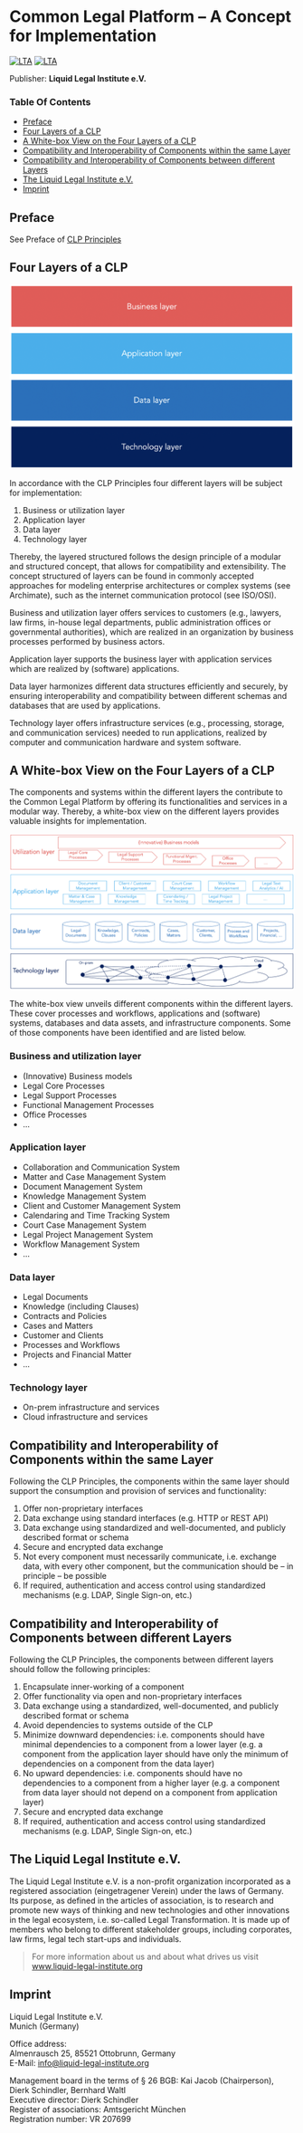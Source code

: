 # Common Legal Platform – A Concept for Implementation
[![LTA](https://img.shields.io/badge/CLP-Ecosystem-blue)](https://github.com/Liquid-Legal-Institute/Common-Legal-Platform)
[![LTA](https://img.shields.io/badge/CLP-Framework-green)](https://github.com/Liquid-Legal-Institute/Common-Legal-Platform)

Publisher: **Liquid Legal Institute e.V.**  

### Table Of Contents
- [Preface](#preface)
- [Four Layers of a CLP](#four-layers-of-a-clp)
- [A White-box View on the Four Layers of a CLP](#a-white-box-view-on-the-four-layers-of-a-clp)
- [Compatibility and Interoperability of Components within the same Layer ](#compatibility-and-interoperability-of-components-within-the-same-layer)
- [Compatibility and Interoperability of Components between different Layers ](#compatibility-and-interoperability-of-components-between-different-layers)
- [The Liquid Legal Institute e.V.](#the-liquid-legal-institute-ev)
- [Imprint](#imprint)

## Preface

See Preface of [CLP Principles](https://github.com/Liquid-Legal-Institute/Common-Legal-Platform/blob/main/Principles.md#preface)

## Four Layers of a CLP
![alt text](https://github.com/Liquid-Legal-Institute/Common-Legal-Platform/blob/main/images/4layers.png "Four Layers")

In accordance with the CLP Principles four different layers will be subject for implementation: 

1. Business or utilization layer
2. Application layer 
3. Data layer 
4. Technology layer 

Thereby, the layered structured follows the design principle of a modular and structured concept, that allows for compatibility and extensibility. The concept structured of layers can be found in commonly accepted approaches for modeling enterprise architectures or complex systems (see Archimate), such as the internet communication protocol (see ISO/OSI). 

Business and utilization layer offers services to customers (e.g., lawyers, law firms, in-house legal departments, public administration offices or governmental authorities), which are realized in an organization by business processes performed by business actors. 

Application layer supports the business layer with application services which are realized by (software) applications. 

Data layer harmonizes different data structures efficiently and securely, by ensuring interoperability and compatibility between different schemas and databases that are used by applications. 

Technology layer offers infrastructure services (e.g., processing, storage, and communication services) needed to run applications, realized by computer and communication hardware and system software. 

## A White-box View on the Four Layers of a CLP  

The components and systems within the different layers the contribute to the Common Legal Platform by offering its functionalities and services in a modular way. Thereby, a white-box view on the different layers provides valuable insights for implementation.  

![alt text](https://github.com/Liquid-Legal-Institute/Common-Legal-Platform/blob/main/images/4layers_whitebox.png "Four Layers White Box View")

The white-box view unveils different components within the different layers. These cover processes and workflows, applications and (software) systems, databases and data assets, and infrastructure components. Some of those components have been identified and are listed below. 

### Business and utilization layer 

* (Innovative) Business models 
* Legal Core Processes 
* Legal Support Processes 
* Functional Management Processes 
* Office Processes 
* ... 

### Application layer 
* Collaboration and Communication System 
* Matter and Case Management System 
* Document Management System 
* Knowledge Management System 
* Client and Customer Management System 
* Calendaring and Time Tracking System 
* Court Case Management System 
* Legal Project Management System 
* Workflow Management System 
* ... 

### Data layer 
* Legal Documents 
* Knowledge (including Clauses) 
* Contracts and Policies 
* Cases and Matters 
* Customer and Clients 
* Processes and Workflows 
* Projects and Financial Matter 
* ... 

### Technology layer 
* On-prem infrastructure and services 
* Cloud infrastructure and services 

## Compatibility and Interoperability of Components within the same Layer 

Following the CLP Principles, the components within the same layer should support the consumption and provision of services and functionality: 

1. Offer non-proprietary interfaces 
2. Data exchange using standard interfaces (e.g. HTTP or REST API) 
3. Data exchange using standardized and well-documented, and publicly described format or schema 
4. Secure and encrypted data exchange  
5. Not every component must necessarily communicate, i.e. exchange data, with every other component, but the communication should be – in principle – be possible  
6. If required, authentication and access control using standardized mechanisms (e.g. LDAP, Single Sign-on, etc.) 

## Compatibility and Interoperability of Components between different Layers 

Following the CLP Principles, the components between different layers should follow the following principles: 

1. Encapsulate inner-working of a component  
2. Offer functionality via open and non-proprietary interfaces 
3. Data exchange using a standardized, well-documented, and publicly described format or schema 
4. Avoid dependencies to systems outside of the CLP 
5. Minimize downward dependencies: i.e. components should have minimal dependencies to a component from a lower layer (e.g. a component from the application layer should have only the minimum of dependencies on a component from the data layer)
6. No upward dependencies: i.e. components should have no dependencies to a component from a higher layer (e.g. a component from data layer should not depend on a component from application layer) 
7. Secure and encrypted data exchange  
8. If required, authentication and access control using standardized mechanisms (e.g. LDAP, Single Sign-on, etc.) 

## The Liquid Legal Institute e.V.
The Liquid Legal Institute e.V. is a non-profit organization incorporated as a registered association (eingetragener Verein) under the laws of Germany. Its purpose, as defined in the articles of association, is to research and promote new ways of thinking and new technologies and other innovations in the legal ecosystem, i.e. so-called Legal Transformation. It is made up of members who belong to different stakeholder groups, including corporates, law firms, legal tech start-ups and individuals. 

> For more information about us and about what drives us visit www.liquid-legal-institute.org

## Imprint
Liquid Legal Institute e.V.  
Munich (Germany)

Office address:  
Almenrausch 25, 85521 Ottobrunn, Germany  
E-Mail: info@liquid-legal-institute.org

Management board in the terms of § 26 BGB: Kai Jacob (Chairperson), Dierk Schindler, Bernhard Waltl  
Executive director: Dierk Schindler  
Register of associations: Amtsgericht München  
Registration number: VR 207699  

